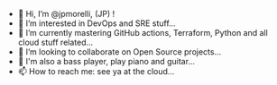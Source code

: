 - 👋 Hi, I’m @jpmorelli, (JP) !
- 👀 I’m interested in DevOps and SRE stuff...
- 🌱 I’m currently mastering GitHub actions, Terraform, Python and all cloud stuff related...
- 💞️ I’m looking to collaborate on Open Source projects...
- 🎵 I'm also a bass player, play piano and guitar...
- 📫 How to reach me: see ya at the cloud...

<!---
jpmorelli/jpmorelli is a ✨ special ✨ repository because its `README.md` (this file) appears on your GitHub profile.
You can click the Preview link to take a look at your changes.
--->
